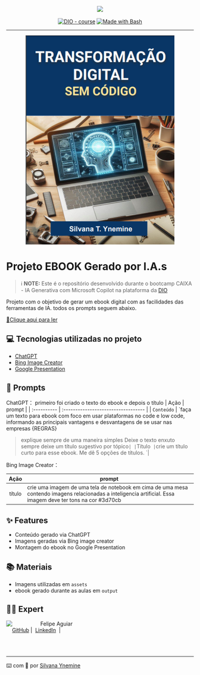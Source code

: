 <p align="center">
    <img width="100" src=".github/assets/banner.png">
</p>


<p align="center">
<a href="https://dio.me/"><img src="https://img.shields.io/badge/DIO-Course-28DA77?logo=youtube" alt="DIO - course"></a>
<a href="https://www.gnu.org/software/bash/" title="Go to Bash homepage"><img src="https://img.shields.io/badge/Prompt-Project-blue?logo=gnu-bash&amp;logoColor=white" alt="Made with Bash"></a></p>

-------


<p align="center">
<img 
    src="./assets/image.png"
    width="400"  
/>
</p>

# Projeto EBOOK Gerado por I.A.s


 > ℹ️ **NOTE:** Este é o repositório desenvolvido durante o bootcamp CAIXA - IA Generativa com Microsoft Copilot na plataforma da [DIO](https://dio.me)

Projeto com o objetivo de gerar um ebook digital com as facilidades das ferramentas de IA. todos os prompts
seguem abaixo.

<a href="https://github.com/silvanat/prompts-recipe-to-create-a-ebook/blob/main/output/ebook%20-%20css%20jedi%20output.pdf" title="View PDF now"> 📕Clique aqui para ler</a>

## 💻 Tecnologias utilizadas no projeto

- [ChatGPT](https://chat.openai.com/) 
- [Bing Image Creator](https://www.bing.com/)
- [Google Presentation](https://docs.google.com/presentation/)

## 🧠 Prompts


ChatGPT：
primeiro foi criado o texto do ebook e depois o título
| Ação   |  prompt                           |
| :---------- | :---------------------------------- |
| `Conteúdo` | `faça um texto para ebook com foco em usar plataformas no code e low code, informando as principais vantagens e desvantagens de se usar nas empresas
{REGRAS}
> explique sempre de uma maneira simples
> Deixe o texto enxuto
> sempre deixe um título sugestivo por tópico` |
| `Título` |`crie um título curto para esse ebook. Me dê 5 opções de títulos. `|



Bing Image Creator：

|  Ação  | prompt                                                                                 |
| :----: | -------------------------------------------------------------------------------------- |
| título | crie uma imagem de uma tela de notebook em cima de uma mesa contendo imagens relacionadas a inteligencia artificial. Essa imagem deve ter tons na cor #3d70cb |

## ✨ Features

- Conteúdo gerado via ChatGPT
- Imagens geradas via Bing image creator
- Montagem do ebook no Google Presentation

## 📚 Materiais

- Imagens utilizadas em `assets`
- ebook gerado durante as aulas em `output`



## 👨‍💻 Expert

<p>
    <img 
      align=left 
      margin=10 
      width=80 
      src="https://avatars.githubusercontent.com/u/37452836?v=4"
    />
    <p>&nbsp&nbsp&nbspFelipe Aguiar<br>
    &nbsp&nbsp&nbsp
    <a href="https://github.com/silvanat">
    GitHub</a>&nbsp;|&nbsp;
    <a href="www.linkedin.com/in/
silvanaty">LinkedIn</a>
&nbsp;|&nbsp;
  
</p>
</p>
<br/><br/>
<p>

---

⌨️ com 💜 por [Silvana Ynemine](https://github.com/silvanat)
